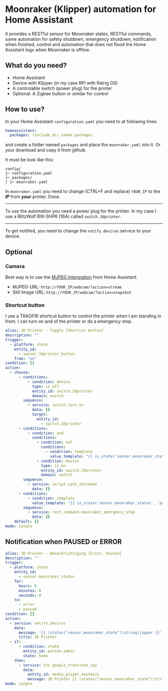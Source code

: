 # Moonraker (Klipper) automation for Home Assistant

It provides a RESTful sensor for Moonraker states, RESTful commands, some automation for safety shutdown, emergency shutdown, notification when finished, control and automation that does not flood the Home Assistant logs when Moonraker is offline.

## What do you need?

- Home Assistant
- Device with Klipper (in my case RPi with Ratrig OS)
- A controlable switch (power plug) for the printer
- Optional: A Zigbee button or similar for control

## How to use?

In your Home Assistant `configuration.yaml` you need to at following lines:

```yaml
homeassistant:
  packages: !include_dir_named packages
```

and create a folder named `packages` and place the `moonraker.yaml` into it. Or your download and copy it from github.

It must be look like this:

```
config/
├─ configuration.yaml
├─ packages/
│ ├─ moonraker.yaml
```

In `moonraker.yaml` you need to change (CTRL+F and replace) `YOUR_IP` to the **_IP_** from **_your_** printer. Done.

---

To use the automation you need a power plug for the printer. In my case I use a BlitzWolf BW-SHP6 (16A) called `switch.3dprinter`.

---

To get notified, you need to change the `notify.devices` service to your device.

## Optional

### Camera

Best way is to use the [MJPEG Intergration](https://www.home-assistant.io/integrations/mjpeg) from Home Assistant.

- MJPEG-URL: `http://YOUR_IP/webcam/?action=stream`
- Still Image URL: `http://YOUR_IP/webcam/?action=snapshot`

### Shortcut button

I use a TRADFRI shortcut button to control the printer when I am standing in front. I can turn on and of the printer or do a emergency stop.

```yaml
alias: 3D Printer - Toggle [Shortcut button]
description: ""
trigger:
  - platform: state
    entity_id:
      - sensor.3dprinter_button
    from: "on"
condition: []
action:
  - choose:
      - conditions:
          - condition: device
            type: is_off
            entity_id: switch.3dprinter
            domain: switch
        sequence:
          - service: switch.turn_on
            data: {}
            target:
              entity_id:
                - switch.3dprinter
      - conditions:
          - condition: and
            conditions:
              - condition: not
                conditions:
                  - condition: template
                    value_template: "{{ is_state('sensor.moonraker_status', 'printing') }}"
              - condition: device
                type: is_on
                entity_id: switch.3dprinter
                domain: switch
        sequence:
          - service: script.safe_shutdown
            data: {}
      - conditions:
          - condition: template
            value_template: "{{ is_state('sensor.moonraker_status', 'printing') }}"
        sequence:
          - service: rest_command.moonraker_emergency_stop
            data: {}
    default: []
mode: single
```

## Notification when PAUSED or ERROR

```yaml
alias: 3D Drucker - Benachrichtigung [Error, Paused]
description: ""
trigger:
  - platform: state
    entity_id:
      - sensor.moonraker_status
    for:
      hours: 0
      minutes: 0
      seconds: 0
    to:
      - error
      - paused
condition: []
action:
  - service: notify.devices
    data:
      message: '{{ (states("sensor.moonraker_state")|string)|upper }}'
      title: 3D Printer
  - if:
      - condition: state
        entity_id: person.admin
        state: home
    then:
      - service: tts.google_translate_say
        data:
          entity_id: media_player.nestmini
          message: 3D Printer {{ (states("sensor.moonraker_state")|string)|upper }}
mode: single
```
